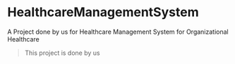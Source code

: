 # HealthcareManagementSystem
A Project done by us for Healthcare Management System for Organizational Healthcare
> This project is done by us
